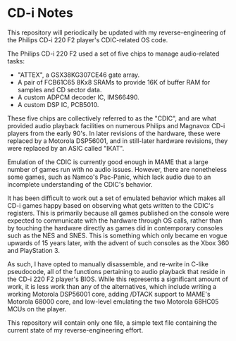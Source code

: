 # CD-i Notes
This repository will periodically be updated with my reverse-engineering of the Philips CD-i 220 F2 player's CDIC-related OS code.

The Philips CD-i 220 F2 used a set of five chips to manage audio-related tasks:
- "ATTEX", a GSX38KG307CE46 gate array.
- A pair of FCB61C65 8Kx8 SRAMs to provide 16K of buffer RAM for samples and CD sector data.
- A custom ADPCM decoder IC, IMS66490.
- A custom DSP IC, PCB5010.

These five chips are collectively referred to as the "CDIC", and are what provided audio playback facilities on numerous Philips and Magnavox CD-i players from the early 90's. In later revisions of the hardware, these were replaced by a Motorola DSP56001, and in still-later hardware revisions, they were replaced by an ASIC called "IKAT".

Emulation of the CDIC is currently good enough in MAME that a large number of games run with no audio issues. However, there are nonetheless some games, such as Namco's Pac-Panic, which lack audio due to an incomplete understanding of the CDIC's behavior.

It has been difficult to work out a set of emulated behavior which makes all CD-i games happy based on observing what gets written to the CDIC's registers. This is primarily because all games published on the console were expected to communicate with the hardware through OS calls, rather than by touching the hardware directly as games did in contemporary consoles such as the NES and SNES. This is something which only became en vogue upwards of 15 years later, with the advent of such consoles as the Xbox 360 and PlayStation 3.

As such, I have opted to manually disassemble, and re-write in C-like pseudocode, all of the functions pertaining to audio playback that reside in the CD-i 220 F2 player's BIOS. While this represents a significant amount of work, it is less work than any of the alternatives, which include writing a working Motorola DSP56001 core, adding /DTACK support to MAME's Motorola 68000 core, and low-level emulating the two Motorola 68HC05 MCUs on the player.

This repository will contain only one file, a simple text file containing the current state of my reverse-engineering effort.
